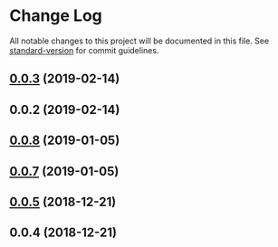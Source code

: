 # Change Log

All notable changes to this project will be documented in this file. See [standard-version](https://github.com/conventional-changelog/standard-version) for commit guidelines.

<a name="0.0.3"></a>
## [0.0.3](https://github.com/boyko/epaybg-node-utils/compare/v0.0.2...v0.0.3) (2019-02-14)



<a name="0.0.2"></a>
## 0.0.2 (2019-02-14)



<a name="0.0.8"></a>
## [0.0.8](https://github.com/boyko/json-schema-sanitizer/compare/v0.0.7...v0.0.8) (2019-01-05)



<a name="0.0.7"></a>
## [0.0.7](https://github.com/boyko/json-schema-sanitizer/compare/v0.0.5...v0.0.7) (2019-01-05)



<a name="0.0.5"></a>
## [0.0.5](https://github.com/boyko/json-schema-sanitizer/compare/v0.0.4...v0.0.5) (2018-12-21)



<a name="0.0.4"></a>
## 0.0.4 (2018-12-21)
